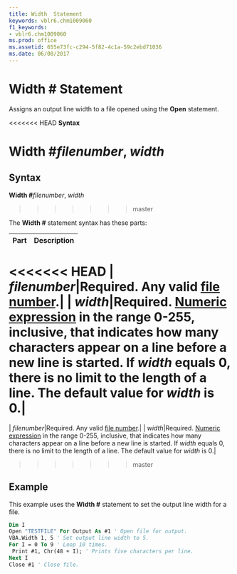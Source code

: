 ```yaml
---
title: Width  Statement
keywords: vblr6.chm1009060
f1_keywords:
- vblr6.chm1009060
ms.prod: office
ms.assetid: 655e73fc-c294-5f82-4c1a-59c2ebd71036
ms.date: 06/08/2017
---
```



# Width # Statement

Assigns an output line width to a file opened using the  **Open** statement.

<<<<<<< HEAD
 **Syntax**

 **Width #**_filenumber_, _width_
=======
## Syntax

**Width #**_filenumber_, _width_
>>>>>>> master

The  **Width #** statement syntax has these parts:


|**Part**|**Description**|
|:-----|:-----|
<<<<<<< HEAD
| _filenumber_|Required. Any valid [file number](../../Glossary/vbe-glossary.md).|
| _width_|Required. [Numeric expression](../../Glossary/vbe-glossary.md) in the range 0-255, inclusive, that indicates how many characters appear on a line before a new line is started. If _width_ equals 0, there is no limit to the length of a line. The default value for _width_ is 0.|
=======
| _filenumber_|Required. Any valid [file number](../../Glossary/vbe-glossary.md#file-number).|
| _width_|Required. [Numeric expression](../../Glossary/vbe-glossary.md#numeric-expression) in the range 0-255, inclusive, that indicates how many characters appear on a line before a new line is started. If _width_ equals 0, there is no limit to the length of a line. The default value for _width_ is 0.|
>>>>>>> master

## Example

This example uses the  **Width #** statement to set the output line width for a file.


```vb
Dim I 
Open "TESTFILE" For Output As #1 ' Open file for output. 
VBA.Width 1, 5 ' Set output line width to 5. 
For I = 0 To 9 ' Loop 10 times. 
 Print #1, Chr(48 + I); ' Prints five characters per line. 
Next I 
Close #1 ' Close file. 

```


